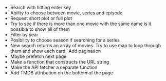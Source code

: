 - Search with hitting enter key
- Ability to choose between movie, series and episode
- Request short plot or full plot
- Try to see if there is more than one movie with the same name is it possible to show all of them
- Filter by year
- Posibility to choose season if searching for a series
- New search returns an array of movies. Try to use map to loop through them and show each card
-Add pagination
- Maybe prefetch next page
- Make a function that constructs the URL string
- Make the API fetcher a separate function
- Add TMDB attribution on the bottom of the page
